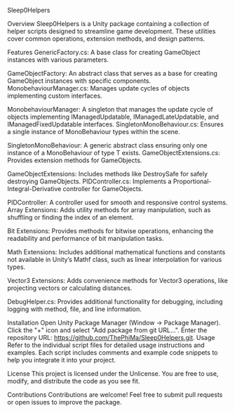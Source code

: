 Sleep0Helpers

Overview
Sleep0Helpers is a Unity package containing a collection of helper scripts designed to streamline game development. These utilities cover common operations, extension methods, and design patterns.

Features
GenericFactory.cs: A base class for creating GameObject instances with various parameters.

GameObjectFactory: An abstract class that serves as a base for creating GameObject instances with specific components.
MonobehaviourManager.cs: Manages update cycles of objects implementing custom interfaces.

MonobehaviourManager: A singleton that manages the update cycle of objects implementing IManagedUpdatable, IManagedLateUpdatable, and IManagedFixedUpdatable interfaces.
SingletonMonoBehaviour.cs: Ensures a single instance of MonoBehaviour types within the scene.

SingletonMonoBehaviour<T>: A generic abstract class ensuring only one instance of a MonoBehaviour of type T exists.
GameObjectExtensions.cs: Provides extension methods for GameObjects.

GameObjectExtensions: Includes methods like DestroySafe for safely destroying GameObjects.
PIDController.cs: Implements a Proportional-Integral-Derivative controller for GameObjects.

PIDController: A controller used for smooth and responsive control systems.
Array Extensions: Adds utility methods for array manipulation, such as shuffling or finding the index of an element.

Bit Extensions: Provides methods for bitwise operations, enhancing the readability and performance of bit manipulation tasks.

Math Extensions: Includes additional mathematical functions and constants not available in Unity’s Mathf class, such as linear interpolation for various types.

Vector3 Extensions: Adds convenience methods for Vector3 operations, like projecting vectors or calculating distances.

DebugHelper.cs: Provides additional functionality for debugging, including logging with method, file, and line information.

Installation
Open Unity Package Manager (Window -> Package Manager).
Click the "+" icon and select "Add package from git URL...".
Enter the repository URL: https://github.com/ThePhiMa/Sleep0Helpers.git.
Usage
Refer to the individual script files for detailed usage instructions and examples. Each script includes comments and example code snippets to help you integrate it into your project.

License
This project is licensed under the Unlicense. You are free to use, modify, and distribute the code as you see fit.

Contributions
Contributions are welcome! Feel free to submit pull requests or open issues to improve the package.

